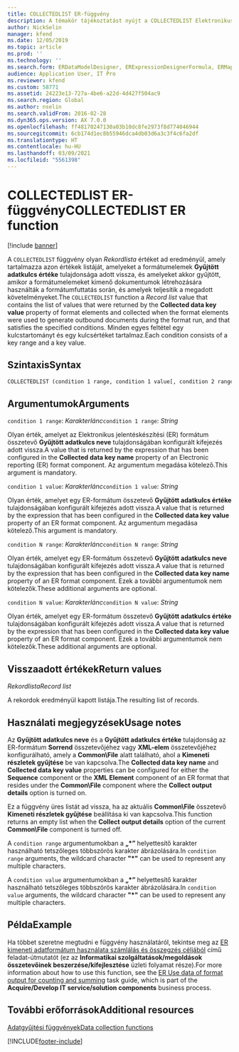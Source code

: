 ```yaml
---
title: COLLECTEDLIST ER-függvény
description: A témakör tájékoztatást nyújt a COLLECTEDLIST Elektronikus jelentéskészítési (ER) függvény használatának módjáról.
author: NickSelin
manager: kfend
ms.date: 12/05/2019
ms.topic: article
ms.prod: ''
ms.technology: ''
ms.search.form: ERDataModelDesigner, ERExpressionDesignerFormula, ERMappedFormatDesigner, ERModelMappingDesigner
audience: Application User, IT Pro
ms.reviewer: kfend
ms.custom: 58771
ms.assetid: 24223e13-727a-4be6-a22d-4d427f504ac9
ms.search.region: Global
ms.author: nselin
ms.search.validFrom: 2016-02-28
ms.dyn365.ops.version: AX 7.0.0
ms.openlocfilehash: ff48170247130a03b10dc8fe2973f8d774046944
ms.sourcegitcommit: 6cb174d1ec8b55946dca4db03d6a3c3f4c6fa2df
ms.translationtype: HT
ms.contentlocale: hu-HU
ms.lasthandoff: 03/09/2021
ms.locfileid: "5561398"
---
```

# <a name="collectedlist-er-function"></a><span data-ttu-id="42233-103">COLLECTEDLIST ER-függvény</span><span class="sxs-lookup"><span data-stu-id="42233-103">COLLECTEDLIST ER function</span></span>

[!include [banner](../includes/banner.md)]

<span data-ttu-id="42233-104">A `COLLECTEDLIST` függvény olyan *Rekordlista* értéket ad eredményül, amely tartalmazza azon értékek listáját, amelyeket a formátumelemek **Gyűjtött adatkulcs értéke** tulajdonsága adott vissza, és amelyeket akkor gyűjtött, amikor a formátumelemeket kimenő dokumentumok létrehozására használták a formátumfuttatás során, és amelyek teljesítik a megadott követelményeket.</span><span class="sxs-lookup"><span data-stu-id="42233-104">The `COLLECTEDLIST` function a *Record list* value that contains the list of values that were returned by the **Collected data key value** property of format elements and collected when the format elements were used to generate outbound documents during the format run, and that satisfies the specified conditions.</span></span> <span data-ttu-id="42233-105">Minden egyes feltétel egy kulcstartományt és egy kulcsértéket tartalmaz.</span><span class="sxs-lookup"><span data-stu-id="42233-105">Each condition consists of a key range and a key value.</span></span>

## <a name="syntax"></a><span data-ttu-id="42233-106">Szintaxis</span><span class="sxs-lookup"><span data-stu-id="42233-106">Syntax</span></span>

```vb
COLLECTEDLIST (condition 1 range, condition 1 value[, condition 2 range, condition 2 value, …, condition N range, condition N value])
```

## <a name="arguments"></a><span data-ttu-id="42233-107">Argumentumok</span><span class="sxs-lookup"><span data-stu-id="42233-107">Arguments</span></span>

<span data-ttu-id="42233-108">`condition 1 range`: *Karakterlánc*</span><span class="sxs-lookup"><span data-stu-id="42233-108">`condition 1 range`: *String*</span></span>

<span data-ttu-id="42233-109">Olyan érték, amelyet az Elektronikus jelentéskészítési (ER) formátum összetevő **Gyűjtött adatkulcs neve** tulajdonságában konfigurált kifejezés adott vissza.</span><span class="sxs-lookup"><span data-stu-id="42233-109">A value that is returned by the expression that has been configured in the **Collected data key name** property of an Electronic reporting (ER) format component.</span></span> <span data-ttu-id="42233-110">Az argumentum megadása kötelező.</span><span class="sxs-lookup"><span data-stu-id="42233-110">This argument is mandatory.</span></span>

<span data-ttu-id="42233-111">`condition 1 value`: *Karakterlánc*</span><span class="sxs-lookup"><span data-stu-id="42233-111">`condition 1 value`: *String*</span></span>

<span data-ttu-id="42233-112">Olyan érték, amelyet egy ER-formátum összetevő **Gyűjtött adatkulcs értéke** tulajdonságában konfigurált kifejezés adott vissza.</span><span class="sxs-lookup"><span data-stu-id="42233-112">A value that is returned by the expression that has been configured in the **Collected data key value** property of an ER format component.</span></span> <span data-ttu-id="42233-113">Az argumentum megadása kötelező.</span><span class="sxs-lookup"><span data-stu-id="42233-113">This argument is mandatory.</span></span>

<span data-ttu-id="42233-114">`condition N range`: *Karakterlánc*</span><span class="sxs-lookup"><span data-stu-id="42233-114">`condition N range`: *String*</span></span>

<span data-ttu-id="42233-115">Olyan érték, amelyet egy ER-formátum összetevő **Gyűjtött adatkulcs neve** tulajdonságában konfigurált kifejezés adott vissza.</span><span class="sxs-lookup"><span data-stu-id="42233-115">A value that is returned by the expression that has been configured in the **Collected data key name** property of an ER format component.</span></span> <span data-ttu-id="42233-116">Ezek a további argumentumok nem kötelezők.</span><span class="sxs-lookup"><span data-stu-id="42233-116">These additional arguments are optional.</span></span>

<span data-ttu-id="42233-117">`condition N value`: *Karakterlánc*</span><span class="sxs-lookup"><span data-stu-id="42233-117">`condition N value`: *String*</span></span>

<span data-ttu-id="42233-118">Olyan érték, amelyet egy ER-formátum összetevő **Gyűjtött adatkulcs értéke** tulajdonságában konfigurált kifejezés adott vissza.</span><span class="sxs-lookup"><span data-stu-id="42233-118">A value that is returned by the expression that has been configured in the **Collected data key value** property of an ER format component.</span></span> <span data-ttu-id="42233-119">Ezek a további argumentumok nem kötelezők.</span><span class="sxs-lookup"><span data-stu-id="42233-119">These additional arguments are optional.</span></span>

## <a name="return-values"></a><span data-ttu-id="42233-120">Visszaadott értékek</span><span class="sxs-lookup"><span data-stu-id="42233-120">Return values</span></span>

<span data-ttu-id="42233-121">*Rekordlista*</span><span class="sxs-lookup"><span data-stu-id="42233-121">*Record list*</span></span>

<span data-ttu-id="42233-122">A rekordok eredményül kapott listája.</span><span class="sxs-lookup"><span data-stu-id="42233-122">The resulting list of records.</span></span>

## <a name="usage-notes"></a><span data-ttu-id="42233-123">Használati megjegyzések</span><span class="sxs-lookup"><span data-stu-id="42233-123">Usage notes</span></span>

<span data-ttu-id="42233-124">Az **Gyűjtött adatkulcs neve** és a **Gyűjtött adatkulcs értéke** tulajdonság az ER-formátum **Sorrend** összetevőjéhez vagy **XML-elem** összetevőjéhez konfigurálható, amely a **Common\\File** alatt található, ahol a **Kimeneti részletek gyűjtése** be van kapcsolva.</span><span class="sxs-lookup"><span data-stu-id="42233-124">The **Collected data key name** and **Collected data key value** properties can be configured for either the **Sequence** component or the **XML Element** component of an ER format that resides under the **Common\\File** component where the **Collect output details** option is turned on.</span></span>

<span data-ttu-id="42233-125">Ez a függvény üres listát ad vissza, ha az aktuális **Common\\File** összetevő **Kimeneti részletek gyűjtése** beállítása ki van kapcsolva.</span><span class="sxs-lookup"><span data-stu-id="42233-125">This function returns an empty list when the **Collect output details** option of the current **Common\\File** component is turned off.</span></span>

<span data-ttu-id="42233-126">A `condition range` argumentumokban a **„\*”** helyettesítő karakter használható tetszőleges többszörös karakter ábrázolására.</span><span class="sxs-lookup"><span data-stu-id="42233-126">In `condition range` arguments, the wildcard character **"\*"** can be used to represent any multiple characters.</span></span>

<span data-ttu-id="42233-127">A `condition value` argumentumokban a **„\*”** helyettesítő karakter használható tetszőleges többszörös karakter ábrázolására.</span><span class="sxs-lookup"><span data-stu-id="42233-127">In `condition value` arguments, the wildcard character **"\*"** can be used to represent any multiple characters.</span></span>

## <a name="example"></a><span data-ttu-id="42233-128">Példa</span><span class="sxs-lookup"><span data-stu-id="42233-128">Example</span></span>

<span data-ttu-id="42233-129">Ha többet szeretne megtudni e függvény használatáról, tekintse meg az [ER kimeneti adatformátum használata számlálás és összegzés céljából](tasks/er-format-counting-summing-1.md) című feladat-útmutatót (ez az **Informatikai szolgáltatások/megoldások összetevőinek beszerzése/kifejlesztése** üzleti folyamat része).</span><span class="sxs-lookup"><span data-stu-id="42233-129">For more information about how to use this function, see the [ER Use data of format output for counting and summing](tasks/er-format-counting-summing-1.md) task guide, which is part of the **Acquire/Develop IT service/solution components** business process.</span></span>

## <a name="additional-resources"></a><span data-ttu-id="42233-130">További erőforrások</span><span class="sxs-lookup"><span data-stu-id="42233-130">Additional resources</span></span>

[<span data-ttu-id="42233-131">Adatgyűjtési függvények</span><span class="sxs-lookup"><span data-stu-id="42233-131">Data collection functions</span></span>](er-functions-category-data-collection.md)


[!INCLUDE[footer-include](../../../includes/footer-banner.md)]